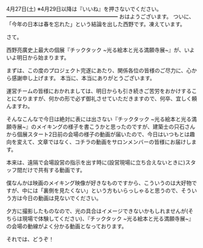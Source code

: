 4月27日(土) ※4月29日以降は『いいね』を押さないでください。
━━━━━━━━━━━━━━━━━━━━━
おはようございます。
ついに、「今年の日本は春を忘れた」という結論を出した西野です。凍えています。

さて。

西野亮廣史上最大の個展『チックタック ~光る絵本と光る満願寺展~』が、いよいよ明日から始まります。

まずは、この度のプロジェクト完遂にあたり、関係各位の皆様のご尽力に、心から感謝申し上げます。
本当に、本当にありがとうございます。

運営チームの皆様におかれましては、明日からも引き続きご苦労をおかけすることになりますが、何かの形で必ず御礼させていただきますので、何卒、宜しく頼んますわ。

そんなこんなで今日は絶対に表には出さない『チックタック ~光る絵本と光る満願寺展~』のメイキングの様子を書こうかと思ったのですが、建築士の只石さんから個展スタート2日前の会場の様子の動画が届いたので、今日はいつもとは趣向を変えて、文章ではなく、コチラの動画をサロンメンバーの皆様にお届けします。

本来は、遠隔で会場設営の指示を出す時に(設営現場に立ち合えないときに)スタッフ間だけで共有する動画です。

僕なんかは映画のメイキング映像が好きなものですから、こういうのは大好物ですが、中には「裏側を見たくない」という方もいらっしゃると思うので、そういう方は今日の動画は見ないでください。

夕方に撮影したものなので、光の具合はイメージできないかもしれませんが(そちらは現場で体験してください)、『チックタック ~光る絵本と光る満願寺展~』の会場の動線がよく分かる動画となっております。

それでは、どうぞ！
